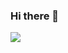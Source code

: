 ### Hi there 👋
<img src="https://img.shields.io/badge/Python-20c997?style=flat-square&logo=#3776AB&logoColor=white"/>
<!--
**lee-jae-hyeong/lee-jae-hyeong** is a ✨ _special_ ✨ repository because its `README.md` (this file) appears on your GitHub profile.

Here are some ideas to get you started:

- 🔭 I’m currently working on ...
- 🌱 I’m currently learning ...
- 👯 I’m looking to collaborate on ...
- 🤔 I’m looking for help with ...
- 💬 Ask me about ...
- 📫 How to reach me: ...
- 😄 Pronouns: ...
- ⚡ Fun fact: ...
-->
